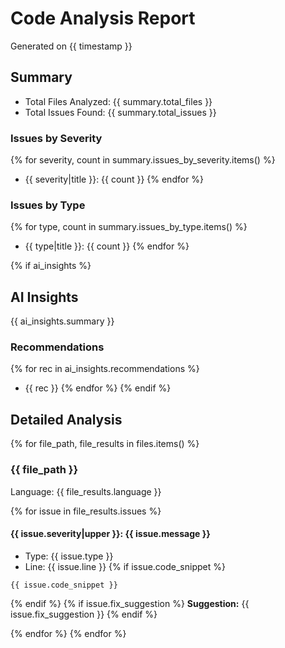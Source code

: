 # Code Analysis Report

Generated on {{ timestamp }}

## Summary

- Total Files Analyzed: {{ summary.total_files }}
- Total Issues Found: {{ summary.total_issues }}

### Issues by Severity

{% for severity, count in summary.issues_by_severity.items() %}
- {{ severity|title }}: {{ count }}
{% endfor %}

### Issues by Type

{% for type, count in summary.issues_by_type.items() %}
- {{ type|title }}: {{ count }}
{% endfor %}

{% if ai_insights %}
## AI Insights

{{ ai_insights.summary }}

### Recommendations

{% for rec in ai_insights.recommendations %}
- {{ rec }}
{% endfor %}
{% endif %}

## Detailed Analysis

{% for file_path, file_results in files.items() %}
### {{ file_path }}

Language: {{ file_results.language }}

{% for issue in file_results.issues %}
#### {{ issue.severity|upper }}: {{ issue.message }}

- Type: {{ issue.type }}
- Line: {{ issue.line }}
{% if issue.code_snippet %}
```{{ file_results.language }}
{{ issue.code_snippet }}
```
{% endif %}
{% if issue.fix_suggestion %}
**Suggestion:** {{ issue.fix_suggestion }}
{% endif %}

{% endfor %}
{% endfor %}

